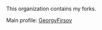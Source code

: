 This organization contains my forks.

Main profile: [GeorgyFirsov][1]

<!-- -->
[1]: https://github.com/GeorgyFirsov
